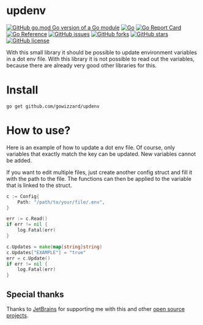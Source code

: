 # updenv

[![GitHub go.mod Go version of a Go module](https://img.shields.io/github/go-mod/go-version/gowizzard/updenv.svg)](https://golang.org/) [![Go](https://github.com/gowizzard/updenv/actions/workflows/go.yml/badge.svg)](https://github.com/gowizzard/updenv/actions/workflows/go.yml) [![Go Report Card](https://goreportcard.com/badge/github.com/gowizzard/updenv)](https://goreportcard.com/report/github.com/gowizzard/updenv) [![Go Reference](https://pkg.go.dev/badge/github.com/gowizzard/updenv.svg)](https://pkg.go.dev/github.com/gowizzard/updenv) [![GitHub issues](https://img.shields.io/github/issues/gowizzard/updenv)](https://github.com/gowizzard/updenv/issues) [![GitHub forks](https://img.shields.io/github/forks/gowizzard/updenv)](https://github.com/gowizzard/updenv/network) [![GitHub stars](https://img.shields.io/github/stars/gowizzard/updenv)](https://github.com/gowizzard/updenv/stargazers) [![GitHub license](https://img.shields.io/github/license/gowizzard/updenv)](https://github.com/gowizzard/updenv/blob/master/LICENSE)

With this small library it should be possible to update environment variables in a dot env file. With this library it is not possible to read out the variables, because there are already very good other libraries for this.

# Install



```console
go get github.com/gowizzard/updenv
```

# How to use?

Here is an example of how to update a dot env file. Of course, only variables that exactly match the key can be updated. New variables cannot be added.

If you want to edit multiple files, just create another config struct and fill it with the path to the file. The functions can then be applied to the variable that is linked to the struct.

```go
c := Config{
	Path: "/path/to/your/file/.env",
}

err := c.Read()
if err != nil {
	log.Fatal(err)
}

c.Updates = make(map[string]string)
c.Updates["EXAMPLE"] = "true"
err = c.Update()
if err != nil {
	log.Fatal(err)
}
```

## Special thanks

Thanks to [JetBrains](https://github.com/JetBrains) for supporting me with this and other [open source projects](https://www.jetbrains.com/community/opensource/#support).